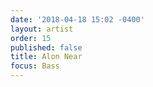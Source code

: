 ```yaml
---
date: '2018-04-18 15:02 -0400'
layout: artist
order: 15
published: false
title: Alon Near
focus: Bass
---
```

